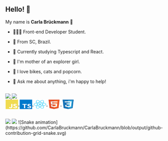 
## Hello! 👋


My name is **Carla Brückmann** 👩

* 👩🏻‍💻 Front-end Developer Student.

* 📍 From SC, Brazil.

* 🌱 Currently studying Typescript and React.

* 🌻 I'm mother of an explorer girl.

* 🌈 I love bikes, cats and popcorn.

* 💬 Ask me about anything, i'm happy to help!

##

<div>
    <a href="https://github.com/CarlaBruckmann">
    <img height="180em"
            src="https://github-readme-stats.vercel.app/api?username=CarlaBruckmann&show_icons=true&theme=dracula&include_all_commits=true&count_private=true" />
    <img height="180em"
            src="https://github-readme-stats.vercel.app/api/top-langs/?username=CarlaBruckmann&layout=compact&langs_count=7&theme=dracula" />
</div>

<div style="display: inline_block">
    <img align="center" alt="Carla-Js" height="30" width="40"
        src="https://raw.githubusercontent.com/devicons/devicon/master/icons/javascript/javascript-plain.svg">
    <img align="center" alt="Carla-Ts" height="30" width="40"
        src="https://raw.githubusercontent.com/devicons/devicon/master/icons/typescript/typescript-plain.svg">
    <img align="center" alt="Carla-React" height="30" width="40"
        src="https://raw.githubusercontent.com/devicons/devicon/master/icons/react/react-original.svg">
    <img align="center" alt="Carla-HTML" height="30" width="40"
        src="https://raw.githubusercontent.com/devicons/devicon/master/icons/html5/html5-original.svg">
    <img align="center" alt="Carla-CSS" height="30" width="40"
        src="https://raw.githubusercontent.com/devicons/devicon/master/icons/css3/css3-original.svg">
</div>
  
##

<div>
    <a href="mailto:carlaabruckmann@gmail.com"><img
            src="https://img.shields.io/badge/-Gmail-%23333?style=for-the-badge&logo=gmail&logoColor=white"
            target="_blank"></a>
    <a href="https://www.linkedin.com/in/carlabruckmann/" target="_blank"><img
            src="https://img.shields.io/badge/-LinkedIn-%230077B5?style=for-the-badge&logo=linkedin&logoColor=white"
            target="_blank"></a>
     ![Snake animation](https://github.com/CarlaBruckmann/CarlaBruckmann/blob/output/github-contribution-grid-snake.svg)
</div>




